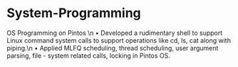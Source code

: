 # System-Programming
OS Programming on Pintos \n
• Developed a rudimentary shell to support Linux command system calls to support operations like cd, ls, cat along with piping.\n
• Applied MLFQ scheduling, thread scheduling, user argument parsing, file - system related calls, locking in Pintos OS.
